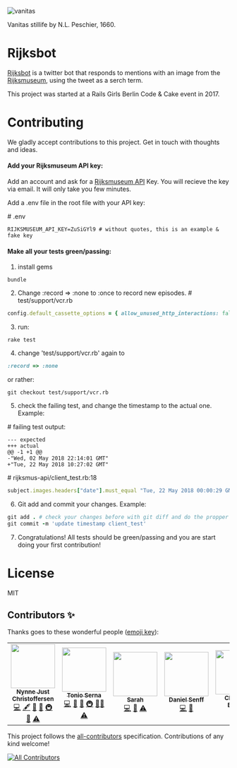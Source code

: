 

![vanitas](SK-A-1686.jpg)

Vanitas stillife by N.L. Peschier, 1660.

# Rijksbot

[Rijksbot](https://twitter.com/Rijks_bot/with_replies) is a twitter bot that responds to mentions with an image from the [Rijksmuseum](https://www.rijksmuseum.nl/), using the tweet as a serch term.

This project was started at a Rails Girls Berlin Code & Cake event in 2017.

# Contributing
We gladly accept contributions to this project. Get in touch with thoughts and ideas.


#### Add your Rijksmuseum API key:
Add an account and ask for a  [Rijksmuseum API](https://www.rijksmuseum.nl/en/api) Key. You will recieve the key via email. It will only take you few minutes.

Add a .env file in the root file with your API key:

\# .env
```console
RIJKSMUSEUM_API_KEY=ZuSiGYl9 # without quotes, this is an example & fake key
```

#### Make all your tests green/passing:


1. install gems
```
bundle
```

2. Change :record => :none to :once to record new episodes.
\# test/support/vcr.rb

```ruby
config.default_cassette_options = { allow_unused_http_interactions: false, :record => :once }
```

3. run:
```console
rake test
```

4.  change 'test/support/vcr.rb' again to
```ruby
:record => :none
```
or rather:
```console
git checkout test/support/vcr.rb
```

5. check the failing test, and change the timestamp to the actual one.
Example:

\# failing test output:
```console
--- expected
+++ actual
@@ -1 +1 @@
-"Wed, 02 May 2018 22:14:01 GMT"
+"Tue, 22 May 2018 10:27:02 GMT"
```

\# rijksmus-api/client_test.rb:18

```ruby
subject.images.headers["date"].must_equal "Tue, 22 May 2018 00:00:29 GMT"
```

6. Git add and commit your changes. Example:
```ruby
git add . # check your changes before with git diff and do the propper cleaning/commits.
git commit -m 'update timestamp client_test'
```

7. Congratulations! All tests should be green/passing and you are start doing your first contribution!

# License
MIT

## Contributors ✨

Thanks goes to these wonderful people ([emoji key](https://allcontributors.org/docs/en/emoji-key)):

<!-- ALL-CONTRIBUTORS-LIST:START - Do not remove or modify this section -->
<!-- prettier-ignore-start -->
<!-- markdownlint-disable -->
<table>
  <tr>
    <td align="center"><a href="http://nynnechristoffersen.com/"><img src="https://avatars.githubusercontent.com/u/8503391?v=4?s=100" width="100px;" alt=""/><br /><sub><b>Nynne Just Christoffersen</b></sub></a><br /><a href="https://github.com/nynnejc/rijks-bot/commits?author=nynnejc" title="Code">💻</a> <a href="#content-nynnejc" title="Content">🖋</a> <a href="#design-nynnejc" title="Design">🎨</a> <a href="https://github.com/nynnejc/rijks-bot/commits?author=nynnejc" title="Documentation">📖</a> <a href="#infra-nynnejc" title="Infrastructure (Hosting, Build-Tools, etc)">🚇</a> <a href="#maintenance-nynnejc" title="Maintenance">🚧</a> <a href="https://github.com/nynnejc/rijks-bot/commits?author=nynnejc" title="Tests">⚠️</a></td>
    <td align="center"><a href="https://tonextflow.com/"><img src="https://avatars.githubusercontent.com/u/5438144?v=4?s=100" width="100px;" alt=""/><br /><sub><b>Tonio Serna</b></sub></a><br /><a href="https://github.com/nynnejc/rijks-bot/commits?author=nelantone" title="Code">💻</a> <a href="https://github.com/nynnejc/rijks-bot/commits?author=nelantone" title="Documentation">📖</a> <a href="#ideas-nelantone" title="Ideas, Planning, & Feedback">🤔</a> <a href="#infra-nelantone" title="Infrastructure (Hosting, Build-Tools, etc)">🚇</a> <a href="#mentoring-nelantone" title="Mentoring">🧑‍🏫</a> <a href="https://github.com/nynnejc/rijks-bot/commits?author=nelantone" title="Tests">⚠️</a></td>
    <td align="center"><a href="https://github.com/Haimchen"><img src="https://avatars.githubusercontent.com/u/5741389?v=4?s=100" width="100px;" alt=""/><br /><sub><b>Sarah</b></sub></a><br /><a href="https://github.com/nynnejc/rijks-bot/commits?author=Haimchen" title="Code">💻</a> <a href="#maintenance-Haimchen" title="Maintenance">🚧</a> <a href="https://github.com/nynnejc/rijks-bot/commits?author=Haimchen" title="Tests">⚠️</a></td>
    <td align="center"><a href="http://www.danielsenff.de/"><img src="https://avatars.githubusercontent.com/u/28617?v=4?s=100" width="100px;" alt=""/><br /><sub><b>Daniel Senff</b></sub></a><br /><a href="https://github.com/nynnejc/rijks-bot/commits?author=Dahie" title="Code">💻</a> <a href="#maintenance-Dahie" title="Maintenance">🚧</a></td>
    <td align="center"><a href="https://github.com/cbuggle"><img src="https://avatars.githubusercontent.com/u/20729?v=4?s=100" width="100px;" alt=""/><br /><sub><b>Christian Buggle</b></sub></a><br /><a href="#maintenance-cbuggle" title="Maintenance">🚧</a> <a href="https://github.com/nynnejc/rijks-bot/commits?author=cbuggle" title="Tests">⚠️</a></td>
    <td align="center"><a href="https://github.com/bestie"><img src="https://avatars.githubusercontent.com/u/145723?v=4?s=100" width="100px;" alt=""/><br /><sub><b>Stephen Best</b></sub></a><br /><a href="#question-bestie" title="Answering Questions">💬</a> <a href="#content-bestie" title="Content">🖋</a> <a href="#data-bestie" title="Data">🔣</a> <a href="#design-bestie" title="Design">🎨</a> <a href="https://github.com/nynnejc/rijks-bot/commits?author=bestie" title="Documentation">📖</a> <a href="#ideas-bestie" title="Ideas, Planning, & Feedback">🤔</a> <a href="#mentoring-bestie" title="Mentoring">🧑‍🏫</a> <a href="https://github.com/nynnejc/rijks-bot/commits?author=bestie" title="Tests">⚠️</a></td>
  </tr>
</table>

<!-- markdownlint-restore -->
<!-- prettier-ignore-end -->

<!-- ALL-CONTRIBUTORS-LIST:END -->

This project follows the [all-contributors](https://github.com/all-contributors/all-contributors) specification. Contributions of any kind welcome!

<!-- ALL-CONTRIBUTORS-BADGE:START - Do not remove or modify this section -->
[![All Contributors](https://img.shields.io/badge/all_contributors-6-orange.svg?style=flat-square)](#contributors-)
<!-- ALL-CONTRIBUTORS-BADGE:END -->